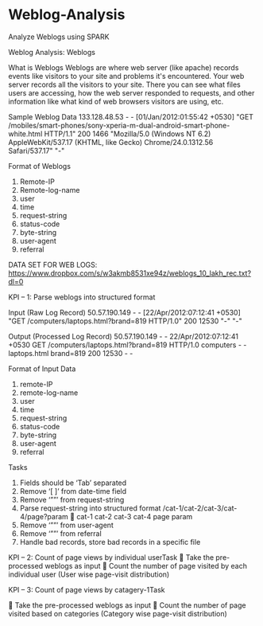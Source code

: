 # Weblog-Analysis
Analyze Weblogs using SPARK

Weblog Analysis:
Weblogs

What is Weblogs
Weblogs are where web server (like apache) records events like visitors to your site and problems it's encountered. Your web server records all the visitors to your site. There you can see what files users are accessing, how the web server responded to requests, and other information like what kind of web browsers visitors are using, etc.

Sample Weblog Data
133.128.48.53 - - [01/Jan/2012:01:55:42 +0530] "GET /mobiles/smart-phones/sony-xperia-m-dual-android-smart-phone-white.html HTTP/1.1" 200 1466 "Mozilla/5.0 (Windows NT 6.2) AppleWebKit/537.17 (KHTML, like Gecko) Chrome/24.0.1312.56 Safari/537.17" "-"

Format of Weblogs
1. Remote-IP
2. Remote-log-name
3. user
4. time
5. request-string
6. status-code
7. byte-string
8. user-agent
9. referral

DATA SET FOR WEB LOGS:
https://www.dropbox.com/s/w3akmb8531xe94z/weblogs_10_lakh_rec.txt?dl=0


KPI – 1: Parse weblogs into structured format

Input (Raw Log Record)
50.57.190.149 - - [22/Apr/2012:07:12:41 +0530] "GET /computers/laptops.html?brand=819 HTTP/1.0" 200 12530 "-" "-"

Output (Processed Log Record)
50.57.190.149 - - 22/Apr/2012:07:12:41 +0530 GET /computers/laptops.html?brand=819 HTTP/1.0 computers - - laptops.html brand=819 200 12530 - -

Format of Input Data
1. remote-IP
2. remote-log-name
3. user
4. time
5. request-string
6. status-code
7. byte-string
8. user-agent
9. referral

Tasks
1. Fields should be ‘Tab’ separated
2. Remove ‘[ ]’ from date-time field
3. Remove ‘””’ from request-string
4. Parse request-string into structured format /cat-1/cat-2/cat-3/cat-4/page?param  cat-1 cat-2 cat-3 cat-4 page param
5. Remove ‘””’ from user-agent
6. Remove ‘””’ from referral
7. Handle bad records, store bad records in a specific file

KPI – 2: Count of page views by individual userTask
 Take the pre-processed weblogs as input
 Count the number of page visited by each individual user (User wise page-visit distribution)

KPI – 3: Count of page views by catagery-1Task

 Take the pre-processed weblogs as input
 Count the number of page visited based on categories (Category wise page-visit distribution)




